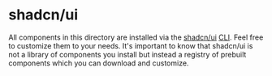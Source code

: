 # shadcn/ui

All components in this directory are installed via the [shadcn/ui](https://ui.shadcn.com) [CLI](https://ui.shadcn.com/docs/cli). Feel free to customize them to your needs. It's important to know that shadcn/ui is not a library of components you install but instead a registry of prebuilt components which you can download and customize.
